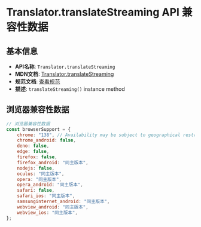 # Translator.translateStreaming API 兼容性数据

## 基本信息

- **API名称**: `Translator.translateStreaming`
- **MDN文档**: [Translator.translateStreaming](https://developer.mozilla.org/docs/Web/API/Translator/translateStreaming)
- **规范文档**: [查看规范](https://webmachinelearning.github.io/translation-api/#dom-translator-translatestreaming)
- **描述**: `translateStreaming()` instance method

## 浏览器兼容性数据

```javascript
// 浏览器兼容性数据
const browserSupport = {
    chrome: "138", // Availability may be subject to geographical restrictions.,
    chrome_android: false,
    deno: false,
    edge: false,
    firefox: false,
    firefox_android: "同主版本",
    nodejs: false,
    oculus: "同主版本",
    opera: "同主版本",
    opera_android: "同主版本",
    safari: false,
    safari_ios: "同主版本",
    samsunginternet_android: "同主版本",
    webview_android: "同主版本",
    webview_ios: "同主版本",
};

```

